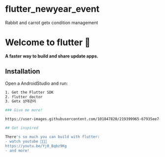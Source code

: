 # flutter_newyear_event
Rabbit and carrot getx condition management

# Welcome to flutter 👋

**A faster way to build and share update apps.**

## Installation

Open a AndroidStudio and run:

```bash
1. Get the Flutter SDK
2. flutter doctor
3. Getx 상태관리

### Give me more!

https://user-images.githubusercontent.com/101847820/219399965-67935ee7-4877-42fd-bdd0-93667f70933d.mp4

## Get inspired

There's so much you can build with flutter:
- watch youtube 🧬💬👀
https://youtu.be/Yj0_Bqbz9Kg
- and more!

